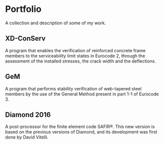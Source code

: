 # Portfolio
A collection and description of some of my work.

## XD-ConServ
A program that enables the verification of reinforced concrete frame members to the serviceability limit states in Eurocode 2, through the assessment of the installed stresses, the crack width and the deflections.

## GeM
A program that performs stability verification of web-tapered steel members by the use of the General Method present in part 1-1 of Eurocode 3.

## Diamond 2016
A post-processor for the finite element code SAFIR®. This new version is based on the previous versions of Diamond, and its development was first done by David Vitelli.
